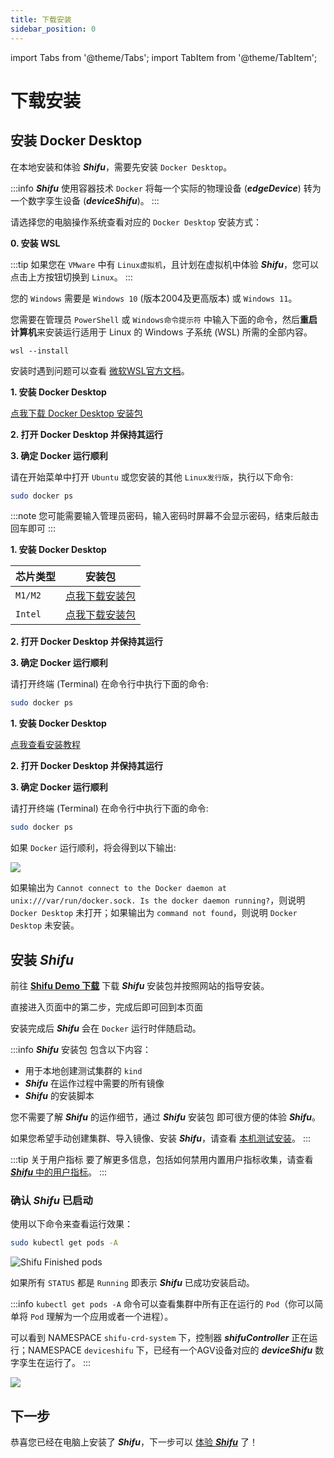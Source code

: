 ```yaml
---
title: 下载安装
sidebar_position: 0
---
```


import Tabs from '@theme/Tabs';
import TabItem from '@theme/TabItem';

# 下载安装

## 安装 Docker Desktop

在本地安装和体验 ***Shifu***，需要先安装 `Docker Desktop`。

:::info
***Shifu*** 使用容器技术 `Docker` 将每一个实际的物理设备 (***edgeDevice***) 转为一个数字孪生设备 (***deviceShifu***)。
:::

请选择您的电脑操作系统查看对应的 `Docker Desktop` 安装方式：

<Tabs groupId="operating-systems">
<TabItem value="win" label="Windows(WSL)">

**0. 安装 WSL**

:::tip
如果您在 `VMware` 中有 `Linux虚拟机`，且计划在虚拟机中体验 ***Shifu***，您可以点击上方按钮切换到 `Linux`。
:::

您的 `Windows` 需要是 `Windows 10` (版本2004及更高版本) 或 `Windows 11`。

您需要在管理员 `PowerShell` 或 `Windows命令提示符` 中输入下面的命令，然后**重启计算机**来安装运行适用于 Linux 的 Windows 子系统 (WSL) 所需的全部内容。

```
wsl --install
```

安装时遇到问题可以查看 [微软WSL官方文档](https://docs.microsoft.com/zh-cn/windows/wsl/install)。

**1. 安装 Docker Desktop**

[点我下载 Docker Desktop 安装包](https://desktop.docker.com/win/main/amd64/Docker%20Desktop%20Installer.exe)

**2. 打开 Docker Desktop 并保持其运行**

**3. 确定 Docker 运行顺利**

请在开始菜单中打开 `Ubuntu` 或您安装的其他 `Linux发行版`，执行以下命令:

```bash
sudo docker ps
```

:::note
您可能需要输入管理员密码，输入密码时屏幕不会显示密码，结束后敲击回车即可
:::

</TabItem>
<TabItem value="mac" label="macOS">

**1. 安装 Docker Desktop**

| 芯片类型 | 安装包 |
|--|--|
| `M1/M2` | [点我下载安装包](https://desktop.docker.com/mac/main/arm64/Docker.dmg) |
| `Intel` | [点我下载安装包](https://desktop.docker.com/mac/main/amd64/Docker.dmg) |

**2. 打开 Docker Desktop 并保持其运行**

**3. 确定 Docker 运行顺利**

请打开终端 (Terminal) 在命令行中执行下面的命令:

```bash
sudo docker ps
```

</TabItem>
<TabItem value="linux" label="Linux">

**1. 安装 Docker Desktop**

[点我查看安装教程](https://docs.docker.com/desktop/install/linux-install/)

**2. 打开 Docker Desktop 并保持其运行**

**3. 确定 Docker 运行顺利**

请打开终端 (Terminal) 在命令行中执行下面的命令:

```bash
sudo docker ps
```

</TabItem>
</Tabs>

如果 `Docker` 运行顺利，将会得到以下输出:  

![](images/docker_run.png)

如果输出为 `Cannot connect to the Docker daemon at unix:///var/run/docker.sock. Is the docker daemon running?`，则说明 `Docker Desktop` 未打开；如果输出为 `command not found`，则说明 `Docker Desktop` 未安装。

## 安装 ***Shifu***

前往 [**Shifu Demo 下载**](https://shifu.run/disclaimer) 下载 ***Shifu*** 安装包并按照网站的指导安装。

直接进入页面中的第二步，完成后即可回到本页面

安装完成后 ***Shifu*** 会在 `Docker` 运行时伴随启动。

:::info
***Shifu*** 安装包 包含以下内容：

- 用于本地创建测试集群的 `kind`
- ***Shifu*** 在运作过程中需要的所有镜像
- ***Shifu*** 的安装脚本

您不需要了解 ***Shifu*** 的运作细节，通过 ***Shifu*** 安装包 即可很方便的体验 ***Shifu***。

如果您希望手动创建集群、导入镜像、安装 ***Shifu***，请查看 [本机测试安装](guides/install-shifu-dev.md)。
:::

:::tip 关于用户指标
要了解更多信息，包括如何禁用内置用户指标收集，请查看[***Shifu*** 中的用户指标](../more/user-metrics.md)。
:::

### 确认 ***Shifu*** 已启动

使用以下命令来查看运行效果：

```bash
sudo kubectl get pods -A
```

![Shifu Finished pods](images/shifuFinishPods.png)

如果所有 `STATUS` 都是 `Running` 即表示 ***Shifu*** 已成功安装启动。

:::info
`kubectl get pods -A` 命令可以查看集群中所有正在运行的 `Pod`（你可以简单将 `Pod` 理解为一个应用或者一个进程）。

可以看到 NAMESPACE `shifu-crd-system` 下，控制器 ***shifuController*** 正在运行；NAMESPACE `deviceshifu` 下，已经有一个AGV设备对应的 ***deviceShifu*** 数字孪生在运行了。
:::

![](./images-cluster/cluster-1-zh.png)

## 下一步

恭喜您已经在电脑上安装了 ***Shifu***，下一步可以 [体验 ***Shifu***](./demo-try.md) 了！
